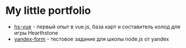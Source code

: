 # My little portfolio

 * [hs-vue](https://deadrime.github.io/hs-vue/) - первый опыт в vue.js, база карт и составитель колод для игры Hearthstone
 * [yandex-form](https://deadrime.github.io/yandex-form) - тестовое задание для школы node.js от yandex
